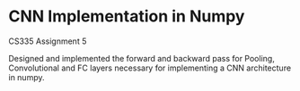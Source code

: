 # CNN Implementation in Numpy

CS335 Assignment 5

Designed and implemented the forward and backward pass for Pooling, Convolutional and FC layers necessary for implementing a CNN architecture in numpy.
